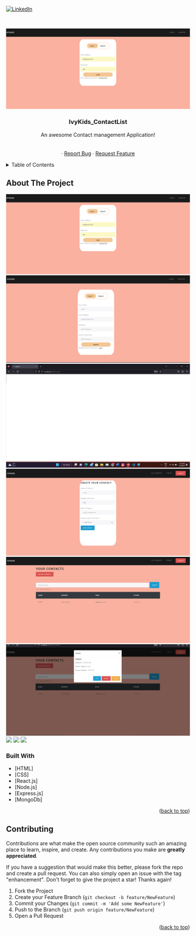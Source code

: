 <div id="top"></div>
<!--
*** Thanks for checking out my Project. If you have a suggestion
*** that would make this better, please fork the repo and create a pull request
*** or simply open an issue with the tag "enhancement".
*** Don't forget to give the project a star!
*** Thanks again! Now go create something AMAZING! :D
-->



<!-- PROJECT SHIELDS -->

[![LinkedIn][linkedin-shield]](https://www.linkedin.com/in/kaustubh-mogha-6b7342192/)



<!-- PROJECT LOGO -->
<br />
<div align="center">
  
![](screenshots/1.png)
 

  <h3 align="center">IvyKids_ContactList</h3>

  <p align="center">
    An awesome Contact management Application!
    <br />
    <!-- <a href="https://amyra-store.netlify.app/"><strong>Explore App »</strong></a> -->
    <br />
    <br />
    <!-- <a href="https://amyra-store.netlify.app/">View Demo</a> -->
    ·
    <a href="https://github.com/KaustubhMogha11/Amyra-Fashion-Store/issues">Report Bug</a>
    ·
    <a href="https://github.com/KaustubhMogha11/Amyra-Fashion-Store/pulls">Request Feature</a>
  </p>
</div>



<!-- TABLE OF CONTENTS -->
<details>
  <summary>Table of Contents</summary>
  <ol>
    <li>HomePage</li>
    <li>Login/Logout</li>
    <li>Sign Up</li>
    <li>Create Contacts</li>
    <li>View Contacts</li>
    <li>Delete Contacs</li>
    
  </ol>
</details>



<!-- ABOUT THE PROJECT -->
## About The Project
![](screenshots/1.png)
![](screenshots/2.png)
![](screenshots/3.png)
![](screenshots/4.png)
![](screenshots/5.png)
![](screenshots/6.png)
![](screenshots/7.png)
![](screenshots/8.png)
![](screenshots/10.png)
<!-- There are many great Shops ; however, I didn't find one that really suited my needs so I created this enhanced one. I want to create a shop on fashion that'll be the last one you ever need -- I think this is it.

Here's why:
* Your time should be focused on only something you really need. A project that solves a problem and helps others.
* You shouldn't be search again and again for same type of products.

Of course, no shop will serve all products since your needs may be different. So I'll be adding more features in the near future. You may also suggest changes by forking this repo and creating a pull request or opening an issue. Thanks to all the people have reviewed to expanding this CL! -->



### Built With


* [HTML]
* [CSS]
* [React.js]
* [Node.js]
* [Express.js]
* [MongoDb]
<p align="right">(<a href="#top">back to top</a>)</p>


<!-- ## UpComing Feature
1 Voice Searching
2 Filter By Name And Sort By Price
3 Many more...... -->


<!-- ROADMAP -->

## Contributing

Contributions are what make the open source community such an amazing place to learn, inspire, and create. Any contributions you make are **greatly appreciated**.

If you have a suggestion that would make this better, please fork the repo and create a pull request. You can also simply open an issue with the tag "enhancement".
Don't forget to give the project a star! Thanks again!

1. Fork the Project
2. Create your Feature Branch (`git checkout -b feature/NewFeature`)
3. Commit your Changes (`git commit -m 'Add some NewFeature'`)
4. Push to the Branch (`git push origin feature/NewFeature`)
5. Open a Pull Request

<p align="right">(<a href="#top">back to top</a>)</p>



<!-- LICENSE -->







<!-- MARKDOWN LINKS & IMAGES -->


[linkedin-shield]: https://img.shields.io/badge/-LinkedIn-black.svg?style=for-the-badge&logo=linkedin&colorB=555


